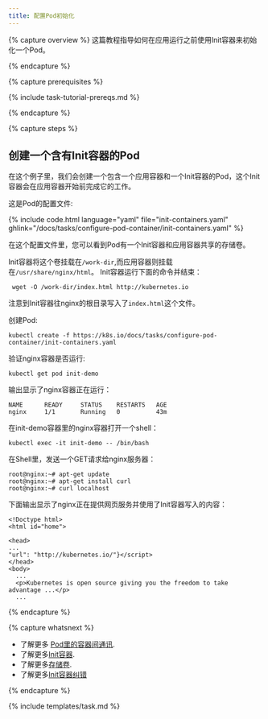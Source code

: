 ```yaml
---
title: 配置Pod初始化
---
```


{% capture overview %}
这篇教程指导如何在应用运行之前使用Init容器来初始化一个Pod。

{% endcapture %}

{% capture prerequisites %}

{% include task-tutorial-prereqs.md %}

{% endcapture %}

{% capture steps %}



## 创建一个含有Init容器的Pod

在这个例子里，我们会创建一个包含一个应用容器和一个Init容器的Pod，这个Init
容器会在应用容器开始前完成它的工作。

这是Pod的配置文件:

{% include code.html language="yaml" file="init-containers.yaml" ghlink="/docs/tasks/configure-pod-container/init-containers.yaml" %}

在这个配置文件里，您可以看到Pod有一个Init容器和应用容器共享的存储卷。



Init容器将这个卷挂载在`/work-dir`,而应用容器则挂载在`/usr/share/nginx/html`。
Init容器运行下面的命令并结束：

     wget -O /work-dir/index.html http://kubernetes.io

注意到Init容器往nginx的根目录写入了`index.html`这个文件。

创建Pod:

    kubectl create -f https://k8s.io/docs/tasks/configure-pod-container/init-containers.yaml

验证nginx容器是否运行:

    kubectl get pod init-demo

输出显示了nginx容器正在运行：

    NAME      READY     STATUS    RESTARTS   AGE
    nginx     1/1       Running   0          43m



在init-demo容器里的nginx容器打开一个shell：

    kubectl exec -it init-demo -- /bin/bash

在Shell里，发送一个GET请求给nginx服务器：

    root@nginx:~# apt-get update
    root@nginx:~# apt-get install curl
    root@nginx:~# curl localhost

下面输出显示了nginx正在提供网页服务并使用了Init容器写入的内容：

    <!Doctype html>
    <html id="home">

    <head>
    ...
    "url": "http://kubernetes.io/"}</script>
    </head>
    <body>
      ...
      <p>Kubernetes is open source giving you the freedom to take advantage ...</p>
      ...



{% endcapture %}

{% capture whatsnext %}

* 了解更多
[Pod里的容器间通讯](/docs/tasks/configure-pod-container/communicate-containers-same-pod/).
* 了解更多[Init容器](/docs/concepts/workloads/pods/init-containers/).
* 了解更多[存储卷](/docs/concepts/storage/volumes/).
* 了解更多[Init容器纠错](/docs/tasks/debug-application-cluster/debug-init-containers/)

{% endcapture %}

{% include templates/task.md %}